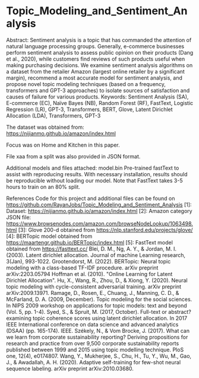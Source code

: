 # Topic_Modeling_and_Sentiment_Analysis


Abstract: Sentiment analysis is a topic that has commanded the attention of natural language processing groups. Generally, e-commerce businesses perform sentiment analysis to assess public opinion on their products (Dang et al., 2020), while customers find reviews of such products useful when making purchasing decisions. We examine sentiment analysis algorithms on a dataset from the retailer Amazon (largest online retailer by a significant margin), recommend a most accurate model for sentiment analysis, and propose novel topic modeling techniques (based on a frequency, transformers and GPT-3 approaches) to isolate sources of satisfaction and causes of failure for various products.
Keywords: Sentiment Analysis (SA), E-commerce (EC), Naïve Bayes (NB), Random Forest (RF), FastText, Logistic Regression (LR), GPT-3, Transformers, BERT, Glove, Latent Dirichlet Allocation (LDA), Transformers, GPT-3



The dataset was obtained from: 
https://nijianmo.github.io/amazon/index.html

Focus was on Home and Kitchen in this paper. 

File xaa from a split was also provided in JSON format. 

Additional models and files attached: 
model.bin
Pre-trained fastText to assist with reproducing results. With necessary installation, results should be reproducible without loading our model. Note that FastText takes 3-5 hours to train on an 80% split. 


References
Code for this project and additional files can be found on
https://github.com/RayanJobs/Topic_Modeling_and_Sentiment_Analysis
[1]: Dataset: https://nijianmo.github.io/amazon/index.html
[2]: Amazon category JSON file: https://www.browsenodes.com/amazon.com/browseNodeLookup/1063498.html [3]: Glove 200-d obtained from https://nlp.stanford.edu/projects/glove/
[4]: BERTopic model obtained from https://maartengr.github.io/BERTopic/index.html [5]: FastText model obtained from https://fasttext.cc/
Blei, D. M., Ng, A. Y., & Jordan, M. I. (2003). Latent dirichlet allocation. Journal of machine Learning research, 3(Jan), 993-1022.
Grootendorst, M. (2022). BERTopic: Neural topic modeling with a class-based TF-IDF procedure. arXiv preprint arXiv:2203.05794
Hoffman et al. (2010). "Online Learning for Latent Dirichlet Allocation".
Hu, X., Wang, R., Zhou, D., & Xiong, Y. (2020). Neural topic modeling with cycle-consistent adversarial training. arXiv preprint arXiv:2009.13971.
Ramage, D., Rosen, E., Chuang, J., Manning, C. D., & McFarland, D. A. (2009, December). Topic modeling for the social sciences. In NIPS 2009 workshop on applications for topic models: text and beyond (Vol. 5, pp. 1-4).
Syed, S., & Spruit, M. (2017, October). Full-text or abstract? examining topic coherence scores using latent dirichlet allocation. In 2017 IEEE International conference on data science and advanced analytics (DSAA) (pp. 165-174). IEEE.
Székely, N., & Vom Brocke, J. (2017). What can we learn from corporate sustainability reporting? Deriving propositions for research and practice from over 9,500 corporate sustainability reports published between 1999 and 2015 using topic modelling technique. PloS one, 12(4), e0174807.
Wang, Y., Mukherjee, S., Chu, H., Tu, Y., Wu, M., Gao, J., & Awadallah, A. H. (2020). Adaptive self-training for few-shot neural sequence labeling. arXiv preprint arXiv:2010.03680.
